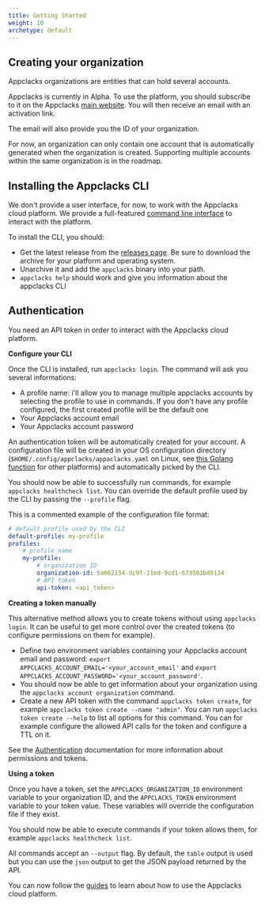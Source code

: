 ```yaml
---
title: Getting Started
weight: 10
archetype: default
---
```


## Creating your organization

Appclacks organizations are entities that can hold several accounts.

Appclacks is currently in Alpha. To use the platform, you should subscribe to it on the Appclacks [main website](https://appclacks.com/#register). You will then receive an email with an activation link.

The email will also provide you the ID of your organization.

For now, an organization can only contain one account that is automatically generated when the organization is created. Supporting multiple accounts within the same organization is in the roadmap.

## Installing the Appclacks CLI

We don't provide a user interface, for now, to work with the Appclacks cloud platform. We provide a full-featured [command line interface](https://github.com/appclacks/cli) to interact with the platform.

To install the CLI, you should:

- Get the latest release from the [releases page](https://github.com/appclacks/cli/releases). Be sure to download the archive for your platform and operating system.
- Unarchive it and add the `appclacks` binary into your path.
- `appclacks help` should work and give you information about the appclacks CLI

## Authentication

You need an API token in order to interact with the Appclacks cloud platform.

**Configure your CLI**

Once the CLI is installed, run `appclacks login`. The command will ask you several informations:
- A profile name: i'll allow you to manage multiple appclacks accounts by selecting the profile to use in commands. If you don't have any profile configured, the first created profile will be the default one
- Your Appclacks account email
- Your Appclacks account password

An authentication token will be automatically created for your account. A configuration file will be created in your OS configuration directory (`$HOME/.config/appclacks/appaclacks.yaml` on Linux, see [this Golang function](https://pkg.go.dev/os#UserConfigDir) for other platforms) and automatically picked by the CLI.

You should now be able to successfully run commands, for example `appclacks healthcheck list`. You can override the default profile used by the CLI by passing the `--profile` flag.

This is a commented example of the configuration file format:

```yaml
# default profile used by the CLI
default-profile: my-profile
profiles:
    # profile name
    my-profile:
        # organization ID
        organization-id: 5a062154-dc9f-11ed-9cd1-673503b45134
        # API token
        api-token: <api_token>
```

**Creating a token manually**

This alternative method allows you to create tokens without using `appclacks login`. It can be useful to get more control over the created tokens (to configure permissions on them for example).

- Define two environment variables containing your Appclacks account email and password: `export APPCLACKS_ACCOUNT_EMAIL='<your_account_email'` and `export APPCLACKS_ACCOUNT_PASSWORD='<your_account_password'`.
- You should now be able to get information about your organization using the `appclacks account organization` command.
- Create a new API token with the command `appclacks token create`, for example `appclacks token create --name "admin"`.
You can run `appclacks token create --help` to list all options for this command. You can for example configure the allowed API calls for the token and configure a TTL on it.

See the [Authentication](/guides/authentication/) documentation for more information about permissions and tokens.

**Using a token**

Once you have a token, set the `APPCLACKS_ORGANIZATION_ID` environment variable to your organization ID, and the `APPCLACKS_TOKEN` environment variable to your token value. These variables will override the configuration file if they exist.

You should now be able to execute commands if your token allows them, for example `appclacks healthcheck list`.

All commands accept an `--output` flag. By default, the `table` output is used but you can use the `json` output to get the JSON payload returned by the API.

You can now follow the [guides](/guides) to learn about how to use the Appclacks cloud platform.
